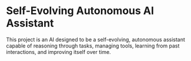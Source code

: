 # Self-Evolving Autonomous AI Assistant

This project is an AI designed to be a self-evolving, autonomous assistant capable of reasoning through tasks, managing tools, learning from past interactions, and improving itself over time.
